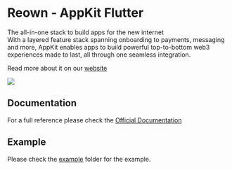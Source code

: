 # **Reown - AppKit Flutter**

The all-in-one stack to build apps for the new internet<br />
With a layered feature stack spanning onboarding to payments, messaging and more, AppKit enables apps to build powerful top-to-bottom web3 experiences made to last, all through one seamless integration.

Read more about it on our [website](https://reown.com/appkit)

<img src="https://images.prismic.io/wallet-connect/ZmcC_Zm069VX1mgF_ak5.png">

## Documentation

For a full reference please check the [Official Documentation](https://docs.reown.com/appkit/flutter/core/installation)

## Example

Please check the [example](https://github.com/WalletConnect/Web3ModalFlutter/tree/master/packages/reown_appkit/example/modal) folder for the example.

